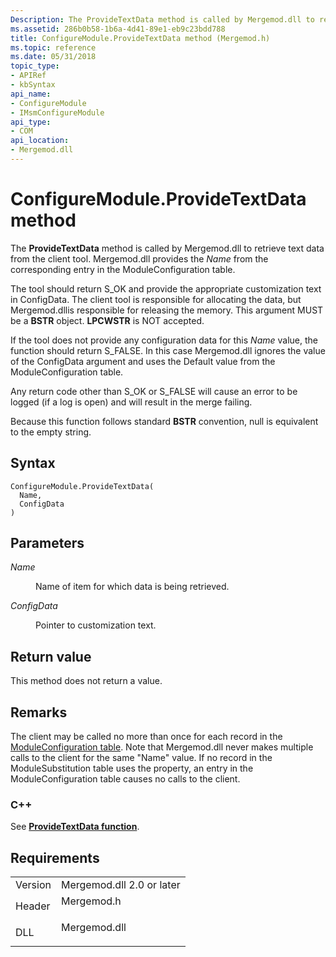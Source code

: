 ```yaml
---
Description: The ProvideTextData method is called by Mergemod.dll to retrieve text data from the client tool. Mergemod.dll provides the Name from the corresponding entry in the ModuleConfiguration table.
ms.assetid: 286b0b58-1b6a-4d41-89e1-eb9c23bdd788
title: ConfigureModule.ProvideTextData method (Mergemod.h)
ms.topic: reference
ms.date: 05/31/2018
topic_type: 
- APIRef
- kbSyntax
api_name: 
- ConfigureModule
- IMsmConfigureModule
api_type: 
- COM
api_location: 
- Mergemod.dll
---
```


# ConfigureModule.ProvideTextData method

The **ProvideTextData** method is called by Mergemod.dll to retrieve text data from the client tool. Mergemod.dll provides the *Name* from the corresponding entry in the ModuleConfiguration table.

The tool should return S\_OK and provide the appropriate customization text in ConfigData. The client tool is responsible for allocating the data, but Mergemod.dllis responsible for releasing the memory. This argument MUST be a **BSTR** object. **LPCWSTR** is NOT accepted.

If the tool does not provide any configuration data for this *Name* value, the function should return S\_FALSE. In this case Mergemod.dll ignores the value of the ConfigData argument and uses the Default value from the ModuleConfiguration table.

Any return code other than S\_OK or S\_FALSE will cause an error to be logged (if a log is open) and will result in the merge failing.

Because this function follows standard **BSTR** convention, null is equivalent to the empty string.

## Syntax


```JScript
ConfigureModule.ProvideTextData(
  Name,
  ConfigData
)
```



## Parameters

<dl> <dt>

*Name* 
</dt> <dd>

Name of item for which data is being retrieved.

</dd> <dt>

*ConfigData* 
</dt> <dd>

Pointer to customization text.

</dd> </dl>

## Return value

This method does not return a value.

## Remarks

The client may be called no more than once for each record in the [ModuleConfiguration table](moduleconfiguration-table.md). Note that Mergemod.dll never makes multiple calls to the client for the same "Name" value. If no record in the ModuleSubstitution table uses the property, an entry in the ModuleConfiguration table causes no calls to the client.

### C++

See [**ProvideTextData function**](/windows/desktop/api/Mergemod/nf-mergemod-imsmconfiguremodule-providetextdata).

## Requirements



|                    |                                                                                         |
|--------------------|-----------------------------------------------------------------------------------------|
| Version<br/> | Mergemod.dll 2.0 or later<br/>                                                    |
| Header<br/>  | <dl> <dt>Mergemod.h</dt> </dl>   |
| DLL<br/>     | <dl> <dt>Mergemod.dll</dt> </dl> |



 

 




